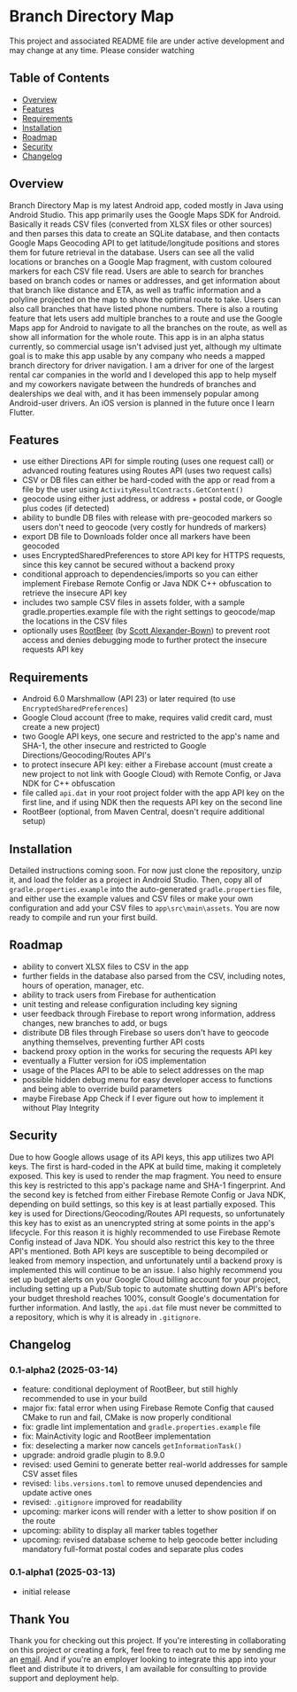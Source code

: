# Branch Directory Map

This project and associated README file are under active development and may change at any time. Please consider watching 

## Table of Contents

- [Overview](#overview)
- [Features](#features)
- [Requirements](#requirements)
- [Installation](#installation)
- [Roadmap](#roadmap)
- [Security](#security)
- [Changelog](#changelog)

## Overview

Branch Directory Map is my latest Android app, coded mostly in Java using Android Studio. This app primarily uses the Google Maps SDK for Android. Basically it reads CSV files (converted from XLSX files or other sources) and then parses this data to create an SQLite database, and then contacts Google Maps Geocoding API to get latitude/longitude positions and stores them for future retrieval in the database. Users can see all the valid locations or branches on a Google Map fragment, with custom coloured markers for each CSV file read. Users are able to search for branches based on branch codes or names or addresses, and get information about that branch like distance and ETA, as well as traffic information and a polyline projected on the map to show the optimal route to take. Users can also call branches that have listed phone numbers. There is also a routing feature that lets users add multiple branches to a route and use the Google Maps app for Android to navigate to all the branches on the route, as well as show all information for the whole route. This app is in an alpha status currently, so commercial usage isn't advised just yet, although my ultimate goal is to make this app usable by any company who needs a mapped branch directory for driver navigation. I am a driver for one of the largest rental car companies in the world and I developed this app to help myself and my coworkers navigate between the hundreds of branches and dealerships we deal with, and it has been immensely popular among Android-user drivers. An iOS version is planned in the future once I learn Flutter.

## Features

- use either Directions API for simple routing (uses one request call) or advanced routing features using Routes API (uses two request calls)
- CSV or DB files can either be hard-coded with the app or read from a file by the user using `ActivityResultContracts.GetContent()`
- geocode using either just address, or address + postal code, or Google plus codes (if detected)
- ability to bundle DB files with release with pre-geocoded markers so users don't need to geocode (very costly for hundreds of markers)
- export DB file to Downloads folder once all markers have been geocoded
- uses EncryptedSharedPreferences to store API key for HTTPS requests, since this key cannot be secured without a backend proxy
- conditional approach to dependencies/imports so you can either implement Firebase Remote Config or Java NDK C++ obfuscation to retrieve the insecure API key
- includes two sample CSV files in assets folder, with a sample gradle.properties.example file with the right settings to geocode/map the locations in the CSV files
- optionally uses [RootBeer](https://github.com/scottyab/rootbeer) (by [Scott Alexander-Bown](https://github.com/scottyab)) to prevent root access and denies debugging mode to further protect the insecure requests API key

## Requirements

- Android 6.0 Marshmallow (API 23) or later required (to use `EncryptedSharedPreferences`)
- Google Cloud account (free to make, requires valid credit card, must create a new project)
- two Google API keys, one secure and restricted to the app's name and SHA-1, the other insecure and restricted to Google Directions/Geocoding/Routes API's
- to protect insecure API key: either a Firebase account (must create a new project to not link with Google Cloud) with Remote Config, or Java NDK for C++ obfuscation
- file called `api.dat` in your root project folder with the app API key on the first line, and if using NDK then the requests API key on the second line
- RootBeer (optional, from Maven Central, doesn't require additional setup)

## Installation

Detailed instructions coming soon. For now just clone the repository, unzip it, and load the folder as a project in Android Studio. Then, copy all of `gradle.properties.example` into the auto-generated `gradle.properties` file, and either use the example values and CSV files or make your own configuration and add your CSV files to `app\src\main\assets`. You are now ready to compile and run your first build.

## Roadmap

- ability to convert XLSX files to CSV in the app
- further fields in the database also parsed from the CSV, including notes, hours of operation, manager, etc.
- ability to track users from Firebase for authentication
- unit testing and release configuration including key signing
- user feedback through Firebase to report wrong information, address changes, new branches to add, or bugs
- distribute DB files through Firebase so users don't have to geocode anything themselves, preventing further API costs
- backend proxy option in the works for securing the requests API key
- eventually a Flutter version for iOS implementation
- usage of the Places API to be able to select addresses on the map
- possible hidden debug menu for easy developer access to functions and being able to override build parameters
- maybe Firebase App Check if I ever figure out how to implement it without Play Integrity

## Security

Due to how Google allows usage of its API keys, this app utilizes two API keys. The first is hard-coded in the APK at build time, making it completely exposed. This key is used to render the map fragment. You need to ensure this key is restricted to this app's package name and SHA-1 fingerprint. And the second key is fetched from either Firebase Remote Config or Java NDK, depending on build settings, so this key is at least partially exposed. This key is used for Directions/Geocoding/Routes API requests, so unfortunately this key has to exist as an unencrypted string at some points in the app's lifecycle. For this reason it is highly recommended to use Firebase Remote Config instead of Java NDK. You should also restrict this key to the three API's mentioned. Both API keys are susceptible to being decompiled or leaked from memory inspection, and unfortunately until a backend proxy is implemented this will continue to be an issue. I also highly recommend you set up budget alerts on your Google Cloud billing account for your project, including setting up a Pub/Sub topic to automate shutting down API's before your budget threshold reaches 100%, consult Google's documentation for further information. And lastly, the `api.dat` file must never be committed to a repository, which is why it is already in `.gitignore`.

## Changelog

### 0.1-alpha2 (2025-03-14)
- feature: conditional deployment of RootBeer, but still highly recommended to use in your build
- major fix: fatal error when using Firebase Remote Config that caused CMake to run and fail, CMake is now properly conditional
- fix: gradle lint implementation and `gradle.properties.example` file
- fix: MainActivity logic and RootBeer implementation
- fix: deselecting a marker now cancels `getInformationTask()`
- upgrade: android gradle plugin to 8.9.0
- revised: used Gemini to generate better real-world addresses for sample CSV asset files
- revised: `libs.versions.toml` to remove unused dependencies and update active ones
- revised: `.gitignore` improved for readability
- upcoming: marker icons will render with a letter to show position if on the route
- upcoming: ability to display all marker tables together
- upcoming: revised database scheme to help geocode better including mandatory full-format postal codes and separate plus codes

### 0.1-alpha1 (2025-03-13)
- initial release

## Thank You

Thank you for checking out this project. If you're interesting in collaborating on this project or creating a fork, feel free to reach out to me by sending me an [email](mailto:r_b_inc@yahoo.ca?subject=%5BGITHUB-SAFE%5D). And if you're an employer looking to integrate this app into your fleet and distribute it to drivers, I am available for consulting to provide support and deployment help.
